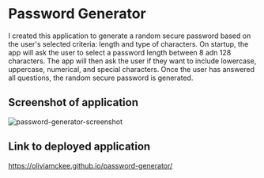 # Password Generator 
I created this application to generate a random secure password based on the user's selected criteria: length and type of characters. On startup, the app will ask the user to select a password length between 8 adn 128 characters. The app will then ask the user if they want to include lowercase, uppercase, numerical, and special characters. Once the user has answered all questions, the random secure password is generated. 

## Screenshot of application 
![password-generator-screenshot](https://user-images.githubusercontent.com/103315205/168260489-ecc5a89e-a2f9-432c-8d6c-ba595d3924f2.png)


## Link to deployed application 
https://oliviamckee.github.io/password-generator/
